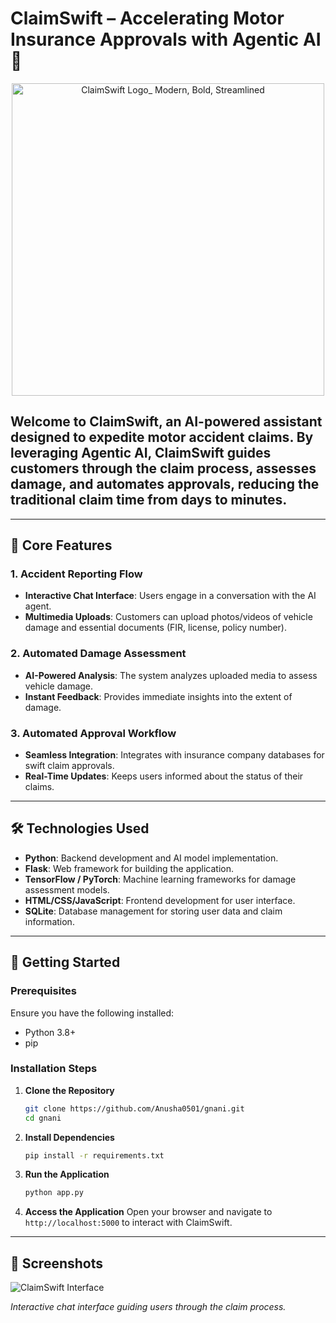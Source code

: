 # **ClaimSwift** – Accelerating Motor Insurance Approvals with Agentic AI 🚗

<p align="center">
  <img width="500" height="500" alt="ClaimSwift Logo_ Modern, Bold, Streamlined" src="https://github.com/user-attachments/assets/df11e22d-a461-4970-848e-99edb22c0076"/>
</p>

## Welcome to **ClaimSwift**, an AI-powered assistant designed to expedite motor accident claims. By leveraging Agentic AI, ClaimSwift guides customers through the claim process, assesses damage, and automates approvals, reducing the traditional claim time from days to minutes.

---

## 🔧 Core Features

### 1. **Accident Reporting Flow**

* **Interactive Chat Interface**: Users engage in a conversation with the AI agent.
* **Multimedia Uploads**: Customers can upload photos/videos of vehicle damage and essential documents (FIR, license, policy number).

### 2. **Automated Damage Assessment**

* **AI-Powered Analysis**: The system analyzes uploaded media to assess vehicle damage.
* **Instant Feedback**: Provides immediate insights into the extent of damage.

### 3. **Automated Approval Workflow**

* **Seamless Integration**: Integrates with insurance company databases for swift claim approvals.
* **Real-Time Updates**: Keeps users informed about the status of their claims.

---

## 🛠️ Technologies Used

* **Python**: Backend development and AI model implementation.
* **Flask**: Web framework for building the application.
* **TensorFlow / PyTorch**: Machine learning frameworks for damage assessment models.
* **HTML/CSS/JavaScript**: Frontend development for user interface.
* **SQLite**: Database management for storing user data and claim information.

---

## 🚀 Getting Started

### Prerequisites

Ensure you have the following installed:

* Python 3.8+
* pip

### Installation Steps

1. **Clone the Repository**

   ```bash
   git clone https://github.com/Anusha0501/gnani.git
   cd gnani
   ```

2. **Install Dependencies**

   ```bash
   pip install -r requirements.txt
   ```

3. **Run the Application**

   ```bash
   python app.py
   ```

4. **Access the Application**
   Open your browser and navigate to `http://localhost:5000` to interact with ClaimSwift.

---

## 📸 Screenshots

![ClaimSwift Interface](https://via.placeholder.com/800x400.png?text=ClaimSwift+Chat+Interface)

*Interactive chat interface guiding users through the claim process.*
